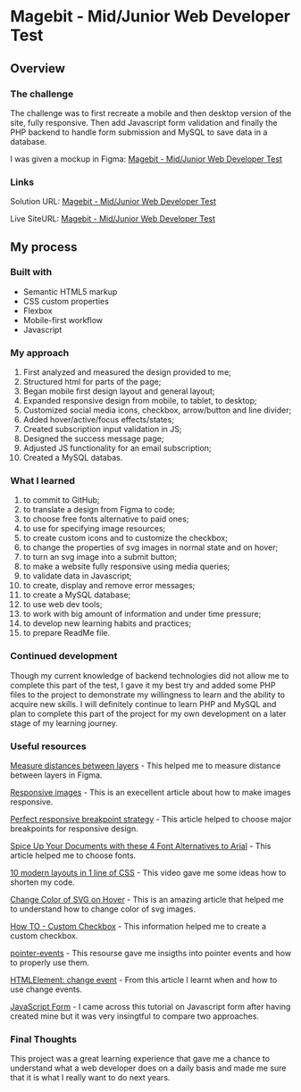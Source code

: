 # Magebit - Mid/Junior Web Developer Test

## Overview

### The challenge

The challenge was to first recreate a mobile and then desktop version of the site, fully responsive. Then add Javascript form validation and finally the PHP backend to handle form submission and MySQL to save data in a database.

I was given a mockup in Figma: [Magebit - Mid/Junior Web Developer Test](https://www.figma.com/file/p4jxR7jTYFqSaVewJTsHFj/Mid%2FJunior---Web-Developer-Test-%7C-Task-1?node-id=0%3A1)

### Links 

Solution URL: [Magebit - Mid/Junior Web Developer Test](https://github.com/ilonaGold/Magebit-Technical-Task)

Live SiteURL: [Magebit - Mid/Junior Web Developer Test](https://pineapple-project-technical-task.ilonagold.repl.co/)

## My process

### Built with

- Semantic HTML5 markup
- CSS custom properties
- Flexbox
- Mobile-first workflow
- Javascript

### My approach

1) First analyzed and measured the design provided to me;
2) Structured html for parts of the page;
3) Began mobile first design layout and general layout;
4) Expanded responsive design from mobile, to tablet, to desktop;
5) Customized social media icons, checkbox, arrow/button and line divider; 
6) Added hover/active/focus effects/states;
7) Created subscription input validation in JS;
8) Designed the success message page;
9) Adjusted JS functionality for an email subscription;
10) Created a MySQL databas.

### What I learned

1) to commit to GitHub;
2) to translate a design from Figma to code; 
3) to choose free fonts alternative to paid ones;
4) to use <picture> for specifying image resources;
5) to create custom icons and to customize the checkbox;
6) to change the properties of svg images in normal state and on hover;
7) to turn an svg image into a submit button;
8) to make a website fully responsive using media queries;
9) to validate data in Javascript;
10) to create, display and remove error messages;
11) to create a MySQL database;
12) to use web dev tools;
13) to work with big amount of information and under time pressure;
14) to develop new learning habits and practices;
15) to prepare ReadMe file.
  
### Continued development

Though my current knowledge of backend technologies did not allow me to complete this part of the test, I gave it my best try and added some PHP files to the project to demonstrate my willingness to learn and the ability to acquire new skills. I will definitely continue to learn PHP and MySQL and plan to complete this part of the project for my own development on a later stage of my learning journey.  

### Useful resources

[Measure distances between layers](https://help.figma.com/hc/en-us/articles/360039956974-Measure-distances-between-layers) - This helped me to measure distance between layers in Figma.
  
[Responsive images](https://developer.mozilla.org/en-US/docs/Learn/HTML/Multimedia_and_embedding/Responsive_images) - This is an execellent article about how to make images responsive.
  
[Perfect responsive breakpoint strategy](https://www.deplabs.com/2020/07/14/perfect-responsive-breakpoint-strategy/) - This article helped to choose major breakpoints for responsive design.
  
[Spice Up Your Documents with these 4 Font Alternatives to Arial](https://www.collaborativehausmarketing.com/blog/2018/12/18/spice-up-your-documents-with-these-4-font-alternatives-to-arial) - This article helped me to choose fonts.
  
[10 modern layouts in 1 line of CSS](https://www.youtube.com/watch?v=qm0IfG1GyZU) - This video gave me some ideas how to shorten my code.
  
[Change Color of SVG on Hover](https://css-tricks.com/change-color-of-svg-on-hover/) - This is an amazing article that helped me to understand how to change color of svg images.
  
[How TO - Custom Checkbox](https://www.w3schools.com/howto/howto_css_custom_checkbox.asp) - This information helped me to create a custom checkbox.
  
[pointer-events](https://developer.mozilla.org/en-US/docs/Web/CSS/pointer-events) - This resourse gave me insigths into pointer events and how to properly use them.
  
[HTMLElement: change event](https://developer.mozilla.org/en-US/docs/Web/API/HTMLElement/change_event) - From this article I learnt when and how to use change events.
  
[JavaScript Form](https://www.javascripttutorial.net/javascript-dom/javascript-form/) - I came across this tutorial on Javascript form after having created mine but it was very insingtful to compare two approaches.

### Final Thoughts

This project was a great learning experience that gave me a chance to understand what a web developer does on a daily basis and made me sure that it is what I really want to do next years.

